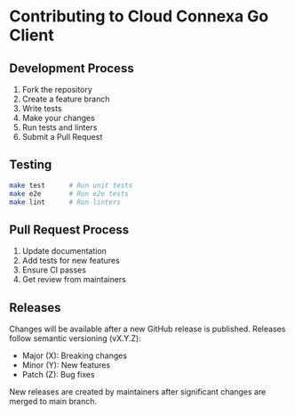 # Contributing to Cloud Connexa Go Client

## Development Process

1. Fork the repository
2. Create a feature branch
3. Write tests
4. Make your changes
5. Run tests and linters
6. Submit a Pull Request

## Testing

```bash
make test      # Run unit tests
make e2e       # Run e2e tests
make lint      # Run linters
```

## Pull Request Process

1. Update documentation
2. Add tests for new features
3. Ensure CI passes
4. Get review from maintainers

## Releases

Changes will be available after a new GitHub release is published. Releases follow semantic versioning (vX.Y.Z):

- Major (X): Breaking changes
- Minor (Y): New features
- Patch (Z): Bug fixes

New releases are created by maintainers after significant changes are merged to main branch.
